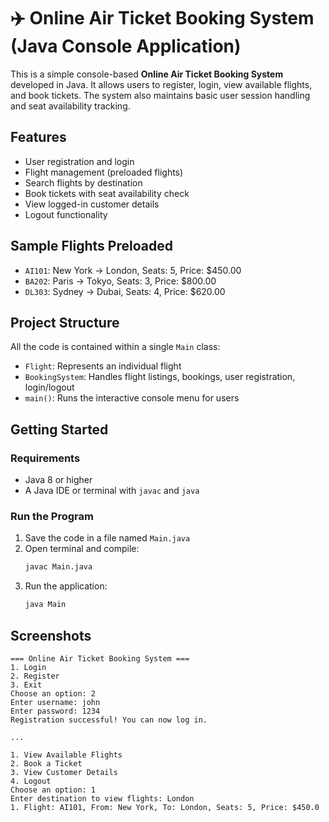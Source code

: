 # ✈️ Online Air Ticket Booking System (Java Console Application)

This is a simple console-based **Online Air Ticket Booking System** developed in Java. It allows users to register, login, view available flights, and book tickets. The system also maintains basic user session handling and seat availability tracking.

## Features

- User registration and login
- Flight management (preloaded flights)
- Search flights by destination
- Book tickets with seat availability check
- View logged-in customer details
- Logout functionality

## Sample Flights Preloaded

- `AI101`: New York → London, Seats: 5, Price: $450.00  
- `BA202`: Paris → Tokyo, Seats: 3, Price: $800.00  
- `DL303`: Sydney → Dubai, Seats: 4, Price: $620.00  

## Project Structure

All the code is contained within a single `Main` class:

- `Flight`: Represents an individual flight
- `BookingSystem`: Handles flight listings, bookings, user registration, login/logout
- `main()`: Runs the interactive console menu for users

## Getting Started

### Requirements

- Java 8 or higher
- A Java IDE or terminal with `javac` and `java`

### Run the Program

1. Save the code in a file named `Main.java`
2. Open terminal and compile:
   ```bash
   javac Main.java
   ```
3. Run the application:
   ```bash
   java Main
   ```

## Screenshots

```
=== Online Air Ticket Booking System ===
1. Login
2. Register
3. Exit
Choose an option: 2
Enter username: john
Enter password: 1234
Registration successful! You can now log in.

...

1. View Available Flights
2. Book a Ticket
3. View Customer Details
4. Logout
Choose an option: 1
Enter destination to view flights: London
1. Flight: AI101, From: New York, To: London, Seats: 5, Price: $450.0
```

